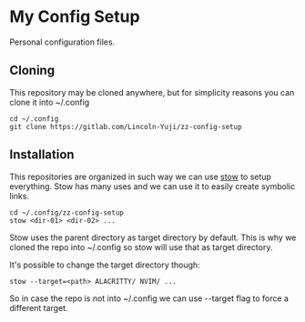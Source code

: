 # My Config Setup

Personal configuration files.

## Cloning

This repository may be cloned anywhere, but for simplicity reasons you can clone it into ~/.config

```
cd ~/.config
git clone https://gitlab.com/Lincoln-Yuji/zz-config-setup
```

## Installation

This repositories are organized in such way we can use [stow](https://github.com/aspiers/stow) to setup everything.
Stow has many uses and we can use it to easily create symbolic links.

```
cd ~/.config/zz-config-setup
stow <dir-01> <dir-02> ...
```

Stow uses the parent directory as target directory by default. This is why we cloned the repo into ~/.config so stow
will use that as target directory.

It's possible to change the target directory though:

```
stow --target=<path> ALACRITTY/ NVIM/ ...
```

So in case the repo is not into ~/.config we can use --target flag to force a different target.
